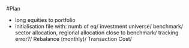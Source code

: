 #Plan
- long equities to portfolio
- initialisation file with: numb of eq/ investment universe/ benchmark/ sector allocation, regional allocation close to benchmark/ tracking error?/ Rebalance (monthly)/ Transaction Cost/ 